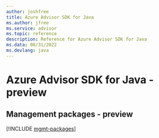```yaml
---
author: joshfree
title: Azure Advisor SDK for Java
ms.author: jfree
ms.service: advisor
ms.topic: reference
description: Reference for Azure Advisor SDK for Java
ms.data: 08/31/2022
ms.devlang: java
---
```

# Azure Advisor SDK for Java - preview

## Management packages - preview
[!INCLUDE [mgmt-packages](advisor-mgmt-index.md)]